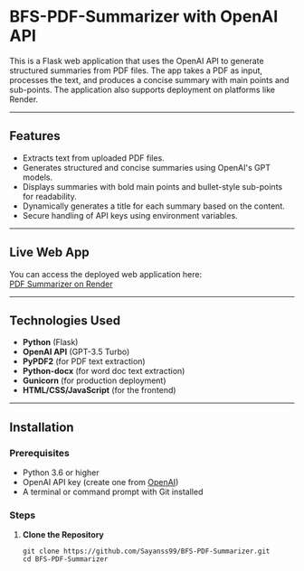 # BFS-PDF-Summarizer with OpenAI API

This is a Flask web application that uses the OpenAI API to generate structured summaries from PDF files. The app takes a PDF as input, processes the text, and produces a concise summary with main points and sub-points. The application also supports deployment on platforms like Render.

---

## Features

- Extracts text from uploaded PDF files.
- Generates structured and concise summaries using OpenAI's GPT models.
- Displays summaries with bold main points and bullet-style sub-points for readability.
- Dynamically generates a title for each summary based on the content.
- Secure handling of API keys using environment variables.

---

## Live Web App

You can access the deployed web application here:  
[PDF Summarizer on Render](https://bfs-pdf-summarizer.onrender.com)  

---

## Technologies Used

- **Python** (Flask)
- **OpenAI API** (GPT-3.5 Turbo)
- **PyPDF2** (for PDF text extraction)
- **Python-docx** (for word doc text extraction)
- **Gunicorn** (for production deployment)
- **HTML/CSS/JavaScript** (for the frontend)

---

## Installation

### Prerequisites

- Python 3.6 or higher
- OpenAI API key (create one from [OpenAI](https://platform.openai.com/))
- A terminal or command prompt with Git installed

### Steps

1. **Clone the Repository**
   ```
   git clone https://github.com/Sayanss99/BFS-PDF-Summarizer.git
   cd BFS-PDF-Summarizer
   ```
